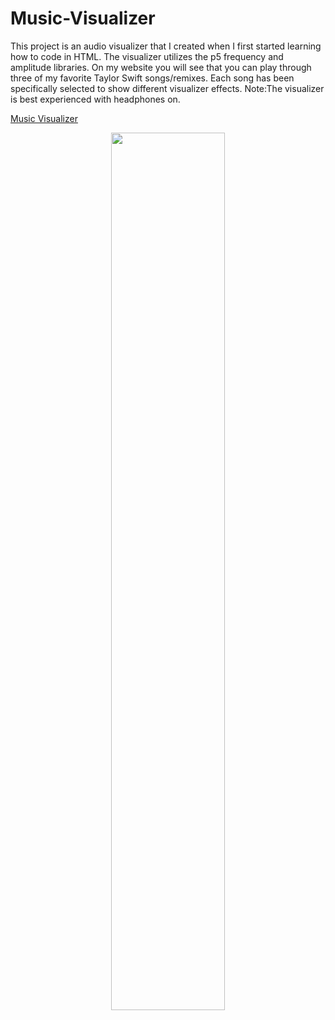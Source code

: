# Music-Visualizer

This project is an audio visualizer that I created when I first started learning how to code in HTML. The visualizer utilizes the p5 frequency and amplitude libraries. On my website you will see that you can play through three of my favorite Taylor Swift songs/remixes. Each song has been specifically selected to show different visualizer effects. Note:The visualizer is best experienced with headphones on.

[Music Visualizer](http://class.arts.ucsb.edu/art22/Sites/f_17/TranAndy/final1/index.html "Art 22 Final Project")

<p align = "center">
<img src = "https://i.gyazo.com/cbb9e4e89335ac2fc07c96d8688f9c44.png" width ="60%" length = "60%">
</p>

